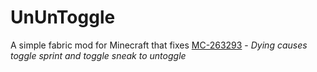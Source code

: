 # UnUnToggle
A simple fabric mod for Minecraft that fixes [MC-263293](https://bugs.mojang.com/browse/MC-263293) - _Dying causes toggle sprint and toggle sneak to untoggle_